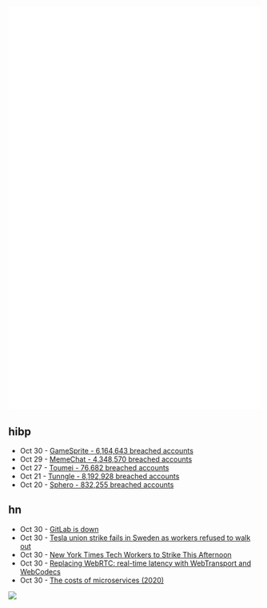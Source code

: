 ![Metrics](https://raw.githubusercontent.com/phixion/phixion/master/metrics.svg)

## hibp

<!--
for https://github.com/phixion/phixion/blob/main/.github/workflows/feeds.yml
-->
<!--START_SECTION:haveibeenpwnd-->
- Oct 30 - [GameSprite - 6,164,643 breached accounts](https://haveibeenpwned.com/PwnedWebsites#GameSprite)
- Oct 29 - [MemeChat - 4,348,570 breached accounts](https://haveibeenpwned.com/PwnedWebsites#MemeChat)
- Oct 27 - [Toumei - 76,682 breached accounts](https://haveibeenpwned.com/PwnedWebsites#Toumei)
- Oct 21 - [Tunngle - 8,192,928 breached accounts](https://haveibeenpwned.com/PwnedWebsites#Tunngle)
- Oct 20 - [Sphero - 832,255 breached accounts](https://haveibeenpwned.com/PwnedWebsites#Sphero)
<!--END_SECTION:haveibeenpwnd-->

## hn

<!--
for https://github.com/phixion/phixion/blob/main/.github/workflows/feeds.yml
-->
<!--START_SECTION:hn-->
- Oct 30 - [GitLab is down](https://news.ycombinator.com/item?id=38070906)
- Oct 30 - [Tesla union strike fails in Sweden as workers refused to walk out](https://www.teslarati.com/tesla-union-strike-fails-sweden-workers-refuse-walkout/)
- Oct 30 - [New York Times Tech Workers to Strike This Afternoon](https://www.bloomberg.com/news/articles/2023-10-30/new-york-times-tech-union-to-strike-over-office-return-contract-delays)
- Oct 30 - [Replacing WebRTC: real-time latency with WebTransport and WebCodecs](https://quic.video/blog/replacing-webrtc/)
- Oct 30 - [The costs of microservices (2020)](https://robertovitillo.com/costs-of-microservices/)
<!--END_SECTION:hn-->

<!--
for https://yhype.me
-->
![](https://hit.yhype.me/github/profile?user_id=13013670)
